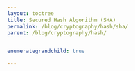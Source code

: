 ```yaml
---
layout: toctree
title: Secured Hash Algorithm (SHA)
permalink: /blog/cryptography/hash/sha/
parent: /blog/cryptography/hash/


enumerategrandchild: true

---
```

